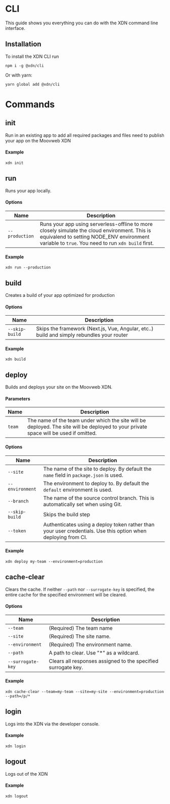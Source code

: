 # CLI

This guide shows you everything you can do with the XDN command line interface.

## Installation

To install the XDN CLI run

```
npm i -g @xdn/cli
```

Or with yarn:

```
yarn global add @xdn/cli
```

# Commands

## init

Run in an existing app to add all required packages and files need to publish your app on the Moovweb XDN

#### Example

```
xdn init
```

## run

Runs your app locally.

#### Options

| Name           | Description                                                                                                                                                                                      |
| -------------- | ------------------------------------------------------------------------------------------------------------------------------------------------------------------------------------------------ |
| `--production` | Runs your app using serverless-offline to more closely simulate the cloud environment. This is equivalend to setting NODE_ENV environment variable to `true`. You need to run `xdn build` first. |

#### Example

```
xdn run --production
```

## build

Creates a build of your app optimized for production

#### Options

| Name            | Description                                                                                                   |
| --------------- | ------------------------------------------------------------------------------------------------------------- |
| `--skip-build`  | Skips the framework (Next.js, Vue, Angular, etc..) build and simply rebundles your router                     |

#### Example

```
xdn build
```

## deploy

Builds and deploys your site on the Moovweb XDN.

#### Parameters

| Name   | Description                                                                                                                          |
| ------ | ------------------------------------------------------------------------------------------------------------------------------------ |
| `team` | The name of the team under which the site will be deployed. The site will be deployed to your private space will be used if omitted. |

#### Options

| Name            | Description                                                                                                   |
| --------------- | ------------------------------------------------------------------------------------------------------------- |
| `--site`        | The name of the site to deploy. By default the `name` field in `package.json` is used.                        |
| `--environment` | The environment to deploy to. By default the `default` environment is used.                                   |
| `--branch`      | The name of the source control branch. This is automatically set when using Git.                              |
| `--skip-build`  | Skips the build step                                                                                          |
| `--token`       | Authenticates using a deploy token rather than your user credentials. Use this option when deploying from CI. |

#### Example

```
xdn deploy my-team --environment=production
```

## cache-clear

Clears the cache. If neither `--path` nor `--surrogate-key` is specified, the entire cache for the
specified environment will be cleared.

#### Options

| Name              | Description                                                   |
| ----------------- | ------------------------------------------------------------- |
| `--team`          | (Required) The team name                                      |
| `--site`          | (Required) The site name.                                     |
| `--environment`   | (Required) The environment name.                              |
| `--path`          | A path to clear. Use "\*" as a wildcard.                      |
| `--surrogate-key` | Clears all responses assigned to the specified surrogate key. |

#### Example

```
xdn cache-clear --team=my-team --site=my-site --environment=production --path=/p/*
```

## login

Logs into the XDN via the developer console.

#### Example

```
xdn login
```

## logout

Logs out of the XDN

#### Example

```
xdn logout
```
